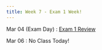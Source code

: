 ```yaml
---
title: Week 7 - Exam 1 Week!
---
```


Mar 04 (Exam Day)
: [Exam 1 Review](https://rmshksu.github.io/stat225_spring2025/classes/d8-225-spr25.html)

Mar 06
: No Class Today!
